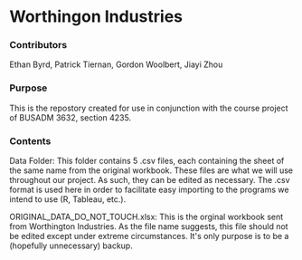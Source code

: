 # Worthingon Industries

### Contributors
Ethan Byrd,
Patrick Tiernan,
Gordon Woolbert,
Jiayi Zhou

### Purpose

This is the repostory created for use in conjunction with the course project of BUSADM 3632, section 4235. 

### Contents

Data Folder:
This folder contains 5 .csv files, each containing the sheet of the same name from the original workbook. These files are what we will use throughout our project. As such, they can be edited as necessary. The .csv format is used here in order to facilitate easy importing to the programs we intend to use (R, Tableau, etc.).

ORIGINAL_DATA_DO_NOT_TOUCH.xlsx:
This is the orginal workbook sent from Worthington Industries. As the file name suggests, this file should not be edited except under extreme circumstances. It's only purpose is to be a (hopefully unnecessary) backup.
